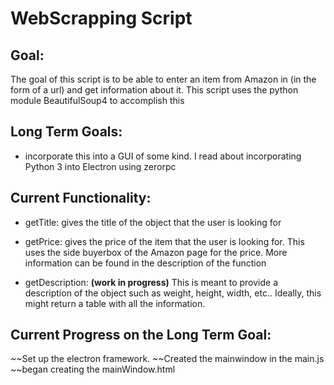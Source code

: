 # WebScrapping Script

## Goal:

The goal of this script is to be able to enter an item from Amazon in (in the form of a url) and get information about it. This script uses the python module BeautifulSoup4 to accomplish this

## Long Term Goals:

- incorporate this into a GUI of some kind. I read about incorporating Python 3 into Electron using zerorpc

## Current Functionality:

- getTitle: gives the title of the object that the user is looking for

- getPrice: gives the price of the item that the user is looking for. This uses the side buyerbox of the Amazon page for the price. More information can be found in the description of the function

- getDescription: **(work in progress)** This is meant to provide a description of the object such as weight, height, width, etc.. Ideally, this might return a table with all the information.

## Current Progress on the Long Term Goal:

~~Set up the electron framework.
~~Created the mainwindow in the main.js
~~began creating the mainWindow.html
